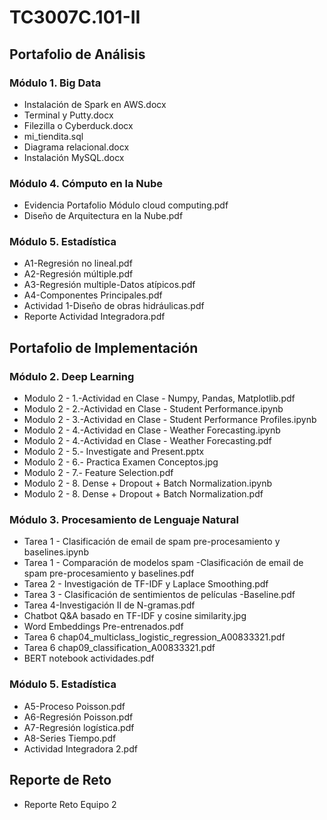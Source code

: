 # TC3007C.101-II

## Portafolio de Análisis

### Módulo 1. Big Data
*  Instalación de Spark en AWS.docx
*  Terminal y Putty.docx
*  Filezilla o Cyberduck.docx
*  mi_tiendita.sql
*  Diagrama relacional.docx
*  Instalación MySQL.docx

### Módulo 4. Cómputo en la Nube
*  Evidencia Portafolio Módulo cloud computing.pdf
*  Diseño de Arquitectura en la Nube.pdf

### Módulo 5. Estadística 
*  A1-Regresión no lineal.pdf
*  A2-Regresión múltiple.pdf
*  A3-Regresión multiple-Datos atípicos.pdf
*  A4-Componentes Principales.pdf
*  Actividad 1-Diseño de obras hidráulicas.pdf
*  Reporte Actividad Integradora.pdf

## Portafolio de Implementación

### Módulo 2. Deep Learning
*  Modulo 2 - 1.-Actividad en Clase - Numpy, Pandas, Matplotlib.pdf
*  Modulo 2 - 2.-Actividad en Clase - Student Performance.ipynb
*  Modulo 2 - 3.-Actividad en Clase - Student Performance Profiles.ipynb
*  Modulo 2 - 4.-Actividad en Clase - Weather Forecasting.ipynb
*  Modulo 2 - 4.-Actividad en Clase - Weather Forecasting.pdf
*  Modulo 2 - 5.- Investigate and Present.pptx
*  Modulo 2 - 6.- Practica Examen Conceptos.jpg
*  Modulo 2 - 7.- Feature Selection.pdf
*  Modulo 2 - 8. Dense + Dropout + Batch Normalization.ipynb
*  Modulo 2 - 8. Dense + Dropout + Batch Normalization.pdf

### Módulo 3. Procesamiento de Lenguaje Natural
*  Tarea 1 - Clasificación de email de spam pre-procesamiento y baselines.ipynb
*  Tarea 1 - Comparación de modelos spam -Clasificación de email de spam pre-procesamiento y baselines.pdf
*  Tarea 2 - Investigación de TF-IDF y Laplace Smoothing.pdf
*  Tarea 3 - Clasificación de sentimientos de películas -Baseline.pdf
*  Tarea 4-Investigación II de N-gramas.pdf
*  Chatbot Q&A basado en TF-IDF y cosine similarity.jpg
*  Word Embeddings Pre-entrenados.pdf
*  Tarea 6 chap04_multiclass_logistic_regression_A00833321.pdf
*  Tarea 6 chap09_classification_A00833321.pdf
*  BERT notebook actividades.pdf

### Módulo 5. Estadística 
*  A5-Proceso Poisson.pdf
*  A6-Regresión Poisson.pdf
*  A7-Regresión logística.pdf
*  A8-Series Tiempo.pdf
*  Actividad Integradora 2.pdf

## Reporte de Reto
*  Reporte Reto Equipo 2

